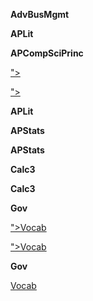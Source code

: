 
**AdvBusMgmt**

<a href=""></a></a>

<a href=""></a></a>


**APLit**


**APCompSciPrinc**

<a href="">"></a></a>

<a href="">"></a></a>


**APLit**


**APStats**

<a href=""></a></a>

<a href=""></a></a>



**APStats**

**Calc3**

<a href=""></a></a>

<a href=""></a></a>


**Calc3**


**Gov**

<a href="Gov/Vocab.html">">Vocab</a>

<a href="Gov/Vocab.html">">Vocab</a>


**Gov**


<a href="Gov/Vocab.html">Vocab</a>


